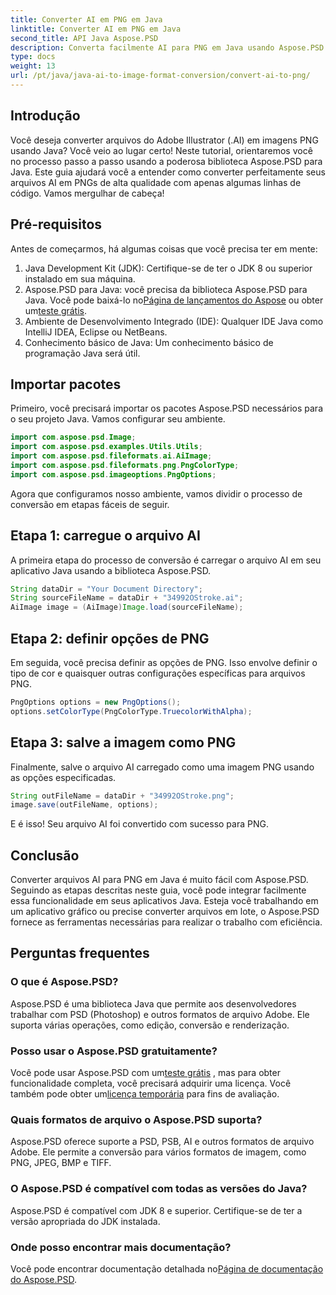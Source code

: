```yaml
---
title: Converter AI em PNG em Java
linktitle: Converter AI em PNG em Java
second_title: API Java Aspose.PSD
description: Converta facilmente AI para PNG em Java usando Aspose.PSD com este guia. Aprenda como carregar, definir opções e salvar seus arquivos AI como imagens PNG sem esforço.
type: docs
weight: 13
url: /pt/java/java-ai-to-image-format-conversion/convert-ai-to-png/
---
```

## Introdução
Você deseja converter arquivos do Adobe Illustrator (.AI) em imagens PNG usando Java? Você veio ao lugar certo! Neste tutorial, orientaremos você no processo passo a passo usando a poderosa biblioteca Aspose.PSD para Java. Este guia ajudará você a entender como converter perfeitamente seus arquivos AI em PNGs de alta qualidade com apenas algumas linhas de código. Vamos mergulhar de cabeça!
## Pré-requisitos
Antes de começarmos, há algumas coisas que você precisa ter em mente:
1. Java Development Kit (JDK): Certifique-se de ter o JDK 8 ou superior instalado em sua máquina.
2.  Aspose.PSD para Java: você precisa da biblioteca Aspose.PSD para Java. Você pode baixá-lo no[Página de lançamentos do Aspose](https://releases.aspose.com/psd/java/) ou obter um[teste grátis](https://releases.aspose.com/).
3. Ambiente de Desenvolvimento Integrado (IDE): Qualquer IDE Java como IntelliJ IDEA, Eclipse ou NetBeans.
4. Conhecimento básico de Java: Um conhecimento básico de programação Java será útil.
## Importar pacotes
Primeiro, você precisará importar os pacotes Aspose.PSD necessários para o seu projeto Java. Vamos configurar seu ambiente.
```java
import com.aspose.psd.Image;
import com.aspose.psd.examples.Utils.Utils;
import com.aspose.psd.fileformats.ai.AiImage;
import com.aspose.psd.fileformats.png.PngColorType;
import com.aspose.psd.imageoptions.PngOptions;
```
Agora que configuramos nosso ambiente, vamos dividir o processo de conversão em etapas fáceis de seguir.
## Etapa 1: carregue o arquivo AI
A primeira etapa do processo de conversão é carregar o arquivo AI em seu aplicativo Java usando a biblioteca Aspose.PSD.
```java
String dataDir = "Your Document Directory"; 
String sourceFileName = dataDir + "34992OStroke.ai";       
AiImage image = (AiImage)Image.load(sourceFileName);
```
## Etapa 2: definir opções de PNG
Em seguida, você precisa definir as opções de PNG. Isso envolve definir o tipo de cor e quaisquer outras configurações específicas para arquivos PNG.
```java
PngOptions options = new PngOptions();
options.setColorType(PngColorType.TruecolorWithAlpha);
```
## Etapa 3: salve a imagem como PNG
Finalmente, salve o arquivo AI carregado como uma imagem PNG usando as opções especificadas.
```java
String outFileName = dataDir + "34992OStroke.png";
image.save(outFileName, options);
```
E é isso! Seu arquivo AI foi convertido com sucesso para PNG.
## Conclusão
Converter arquivos AI para PNG em Java é muito fácil com Aspose.PSD. Seguindo as etapas descritas neste guia, você pode integrar facilmente essa funcionalidade em seus aplicativos Java. Esteja você trabalhando em um aplicativo gráfico ou precise converter arquivos em lote, o Aspose.PSD fornece as ferramentas necessárias para realizar o trabalho com eficiência.
## Perguntas frequentes
### O que é Aspose.PSD?
Aspose.PSD é uma biblioteca Java que permite aos desenvolvedores trabalhar com PSD (Photoshop) e outros formatos de arquivo Adobe. Ele suporta várias operações, como edição, conversão e renderização.
### Posso usar o Aspose.PSD gratuitamente?
 Você pode usar Aspose.PSD com um[teste grátis](https://releases.aspose.com/) , mas para obter funcionalidade completa, você precisará adquirir uma licença. Você também pode obter um[licença temporária](https://purchase.aspose.com/temporary-license/) para fins de avaliação.
### Quais formatos de arquivo o Aspose.PSD suporta?
Aspose.PSD oferece suporte a PSD, PSB, AI e outros formatos de arquivo Adobe. Ele permite a conversão para vários formatos de imagem, como PNG, JPEG, BMP e TIFF.
### O Aspose.PSD é compatível com todas as versões do Java?
Aspose.PSD é compatível com JDK 8 e superior. Certifique-se de ter a versão apropriada do JDK instalada.
### Onde posso encontrar mais documentação?
 Você pode encontrar documentação detalhada no[Página de documentação do Aspose.PSD](https://reference.aspose.com/psd/java/).